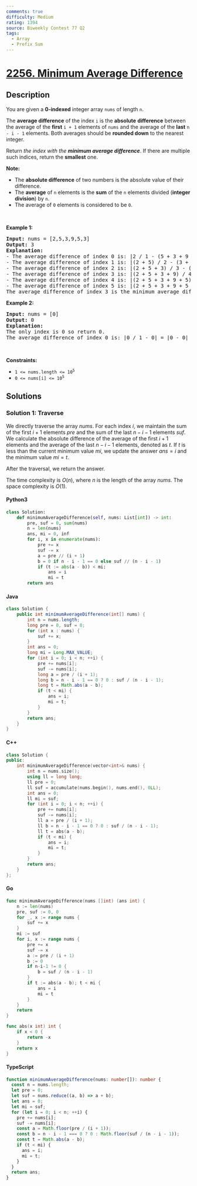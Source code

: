 ```yaml
---
comments: true
difficulty: Medium
rating: 1394
source: Biweekly Contest 77 Q2
tags:
  - Array
  - Prefix Sum
---
```


<!-- problem:start -->

# [2256. Minimum Average Difference](https://leetcode.com/problems/minimum-average-difference)


## Description

<!-- description:start -->

<p>You are given a <strong>0-indexed</strong> integer array <code>nums</code> of length <code>n</code>.</p>

<p>The <strong>average difference</strong> of the index <code>i</code> is the <strong>absolute</strong> <strong>difference</strong> between the average of the <strong>first</strong> <code>i + 1</code> elements of <code>nums</code> and the average of the <strong>last</strong> <code>n - i - 1</code> elements. Both averages should be <strong>rounded down</strong> to the nearest integer.</p>

<p>Return<em> the index with the <strong>minimum average difference</strong></em>. If there are multiple such indices, return the <strong>smallest</strong> one.</p>

<p><strong>Note:</strong></p>

<ul>
	<li>The <strong>absolute difference</strong> of two numbers is the absolute value of their difference.</li>
	<li>The <strong>average</strong> of <code>n</code> elements is the <strong>sum</strong> of the <code>n</code> elements divided (<strong>integer division</strong>) by <code>n</code>.</li>
	<li>The average of <code>0</code> elements is considered to be <code>0</code>.</li>
</ul>

<p>&nbsp;</p>
<p><strong class="example">Example 1:</strong></p>

<pre>
<strong>Input:</strong> nums = [2,5,3,9,5,3]
<strong>Output:</strong> 3
<strong>Explanation:</strong>
- The average difference of index 0 is: |2 / 1 - (5 + 3 + 9 + 5 + 3) / 5| = |2 / 1 - 25 / 5| = |2 - 5| = 3.
- The average difference of index 1 is: |(2 + 5) / 2 - (3 + 9 + 5 + 3) / 4| = |7 / 2 - 20 / 4| = |3 - 5| = 2.
- The average difference of index 2 is: |(2 + 5 + 3) / 3 - (9 + 5 + 3) / 3| = |10 / 3 - 17 / 3| = |3 - 5| = 2.
- The average difference of index 3 is: |(2 + 5 + 3 + 9) / 4 - (5 + 3) / 2| = |19 / 4 - 8 / 2| = |4 - 4| = 0.
- The average difference of index 4 is: |(2 + 5 + 3 + 9 + 5) / 5 - 3 / 1| = |24 / 5 - 3 / 1| = |4 - 3| = 1.
- The average difference of index 5 is: |(2 + 5 + 3 + 9 + 5 + 3) / 6 - 0| = |27 / 6 - 0| = |4 - 0| = 4.
The average difference of index 3 is the minimum average difference so return 3.
</pre>

<p><strong class="example">Example 2:</strong></p>

<pre>
<strong>Input:</strong> nums = [0]
<strong>Output:</strong> 0
<strong>Explanation:</strong>
The only index is 0 so return 0.
The average difference of index 0 is: |0 / 1 - 0| = |0 - 0| = 0.
</pre>

<p>&nbsp;</p>
<p><strong>Constraints:</strong></p>

<ul>
	<li><code>1 &lt;= nums.length &lt;= 10<sup>5</sup></code></li>
	<li><code>0 &lt;= nums[i] &lt;= 10<sup>5</sup></code></li>
</ul>

<!-- description:end -->

## Solutions

<!-- solution:start -->

### Solution 1: Traverse

We directly traverse the array $nums$. For each index $i$, we maintain the sum of the first $i+1$ elements $pre$ and the sum of the last $n-i-1$ elements $suf$. We calculate the absolute difference of the average of the first $i+1$ elements and the average of the last $n-i-1$ elements, denoted as $t$. If $t$ is less than the current minimum value $mi$, we update the answer $ans=i$ and the minimum value $mi=t$.

After the traversal, we return the answer.

The time complexity is $O(n)$, where $n$ is the length of the array $nums$. The space complexity is $O(1)$.

<!-- tabs:start -->

#### Python3

```python
class Solution:
    def minimumAverageDifference(self, nums: List[int]) -> int:
        pre, suf = 0, sum(nums)
        n = len(nums)
        ans, mi = 0, inf
        for i, x in enumerate(nums):
            pre += x
            suf -= x
            a = pre // (i + 1)
            b = 0 if n - i - 1 == 0 else suf // (n - i - 1)
            if (t := abs(a - b)) < mi:
                ans = i
                mi = t
        return ans
```

#### Java

```java
class Solution {
    public int minimumAverageDifference(int[] nums) {
        int n = nums.length;
        long pre = 0, suf = 0;
        for (int x : nums) {
            suf += x;
        }
        int ans = 0;
        long mi = Long.MAX_VALUE;
        for (int i = 0; i < n; ++i) {
            pre += nums[i];
            suf -= nums[i];
            long a = pre / (i + 1);
            long b = n - i - 1 == 0 ? 0 : suf / (n - i - 1);
            long t = Math.abs(a - b);
            if (t < mi) {
                ans = i;
                mi = t;
            }
        }
        return ans;
    }
}
```

#### C++

```cpp
class Solution {
public:
    int minimumAverageDifference(vector<int>& nums) {
        int n = nums.size();
        using ll = long long;
        ll pre = 0;
        ll suf = accumulate(nums.begin(), nums.end(), 0LL);
        int ans = 0;
        ll mi = suf;
        for (int i = 0; i < n; ++i) {
            pre += nums[i];
            suf -= nums[i];
            ll a = pre / (i + 1);
            ll b = n - i - 1 == 0 ? 0 : suf / (n - i - 1);
            ll t = abs(a - b);
            if (t < mi) {
                ans = i;
                mi = t;
            }
        }
        return ans;
    }
};
```

#### Go

```go
func minimumAverageDifference(nums []int) (ans int) {
	n := len(nums)
	pre, suf := 0, 0
	for _, x := range nums {
		suf += x
	}
	mi := suf
	for i, x := range nums {
		pre += x
		suf -= x
		a := pre / (i + 1)
		b := 0
		if n-i-1 != 0 {
			b = suf / (n - i - 1)
		}
		if t := abs(a - b); t < mi {
			ans = i
			mi = t
		}
	}
	return
}

func abs(x int) int {
	if x < 0 {
		return -x
	}
	return x
}
```

#### TypeScript

```ts
function minimumAverageDifference(nums: number[]): number {
  const n = nums.length;
  let pre = 0;
  let suf = nums.reduce((a, b) => a + b);
  let ans = 0;
  let mi = suf;
  for (let i = 0; i < n; ++i) {
    pre += nums[i];
    suf -= nums[i];
    const a = Math.floor(pre / (i + 1));
    const b = n - i - 1 === 0 ? 0 : Math.floor(suf / (n - i - 1));
    const t = Math.abs(a - b);
    if (t < mi) {
      ans = i;
      mi = t;
    }
  }
  return ans;
}
```

<!-- tabs:end -->

<!-- solution:end -->

<!-- problem:end -->
